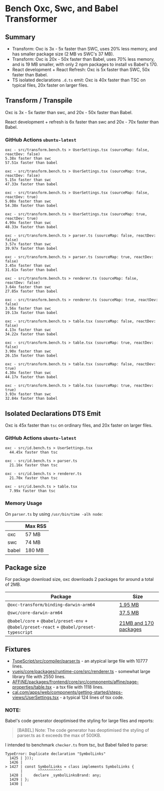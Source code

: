 # Bench Oxc, Swc, and Babel Transformer

## Summary

- Transform: Oxc is 3x - 5x faster than SWC, uses 20% less memory, and has smaller package size (2 MB vs SWC's 37 MB).
- Transform: Oxc is 20x - 50x faster than Babel, uses 70% less memory, and is 19 MB smaller, with only 2 npm packages to install vs Babel's 170.
- React development + React Refresh: Oxc is 5x faster than SWC, 50x faster than Babel.
- TS isolated declarations `.d.ts` emit: Oxc is 40x faster than TSC on typical files, 20x faster on larger files.

## Transform / Transpile

Oxc is 3x - 5x faster than swc, and 20x - 50x faster than Babel.

React development + refresh is 6x faster than swc and 20x - 70x faster than Babel.

### GitHub Actions `ubuntu-latest`

```
oxc - src/transform.bench.ts > UserSettings.tsx (sourceMap: false, reactDev: false)
5.38x faster than swc
57.51x faster than babel

oxc - src/transform.bench.ts > UserSettings.tsx (sourceMap: true, reactDev: false)
5.15x faster than swc
47.33x faster than babel

oxc - src/transform.bench.ts > UserSettings.tsx (sourceMap: false, reactDev: true)
5.08x faster than swc
54.38x faster than babel

oxc - src/transform.bench.ts > UserSettings.tsx (sourceMap: true, reactDev: true)
4.99x faster than swc
48.33x faster than babel

oxc - src/transform.bench.ts > parser.ts (sourceMap: false, reactDev: false)
3.57x faster than swc
39.97x faster than babel

oxc - src/transform.bench.ts > parser.ts (sourceMap: true, reactDev: false)
3.45x faster than swc
31.61x faster than babel

oxc - src/transform.bench.ts > renderer.ts (sourceMap: false, reactDev: false)
3.64x faster than swc
27.85x faster than babel

oxc - src/transform.bench.ts > renderer.ts (sourceMap: true, reactDev: false)
3.56x faster than swc
19.13x faster than babel

oxc - src/transform.bench.ts > table.tsx (sourceMap: false, reactDev: false)
4.13x faster than swc
34.22x faster than babel

oxc - src/transform.bench.ts > table.tsx (sourceMap: true, reactDev: false)
3.90x faster than swc
26.15x faster than babel

oxc - src/transform.bench.ts > table.tsx (sourceMap: false, reactDev: true)
4.30x faster than swc
44.17x faster than babel

oxc - src/transform.bench.ts > table.tsx (sourceMap: true, reactDev: true)
3.93x faster than swc
32.84x faster than babel
```

## Isolated Declarations DTS Emit

Oxc is 45x faster than `tsc` on ordinary files, and 20x faster on larger files.

### GitHub Actions `ubuntu-latest`

```
oxc - src/id.bench.ts > UserSettings.tsx
  44.45x faster than tsc

oxc - src/id.bench.ts > parser.ts
  21.16x faster than tsc

oxc - src/id.bench.ts > renderer.ts
  21.70x faster than tsc

oxc - src/id.bench.ts > table.tsx
  7.99x faster than tsc
```


### Memory Usage

On `parser.ts` by using `/usr/bin/time -alh node`:

|       | Max RSS |
| ---   | ------- |
| oxc   | 57 MB   |
| swc   | 74 MB   |
| babel | 180 MB  |

## Package size

For package download size, oxc downloads 2 packages for around a total of 2MB.

| Package                                                                                  | Size                                                                                       |
| ---------------------------------------------------------------------------------------- | ------------------------------------------------------------------------------------------ |
| `@oxc-transform/binding-darwin-arm64`                                                    | [1.95 MB](https://www.npmjs.com/package/@oxc-transform/binding-darwin-arm64)                |
| `@swc/core-darwin-arm64`                                                                 | [37.5 MB](https://www.npmjs.com/package/@swc/core-darwin-arm64)                             |
| `@babel/core` + `@babel/preset-env` + `@babel/preset-react` + `@babel/preset-typescript` | [21MB and 170 packages](https://www.npmjs.com/package/@oxc-transform/binding-darwin-arm64) |

## Fixtures

* [TypeScript/src/compiler/parser.ts](https://github.com/microsoft/TypeScript/blob/3ad0f752482f5e846dc35a69572ccb43311826c0/src/compiler/parser.ts) - an atypical large file with 10777 lines.
* [vuejs/core/packages/runtime-core/src/renderer.ts](https://github.com/vuejs/core/blob/cb34b28a4a9bf868be4785b001c526163eda342e/packages/runtime-core/src/renderer.ts) - somewhat large library file with 2550 lines.
* [AFFiNE/packages/frontend/core/src/components/affine/page-properties/table.tsx](https://github.com/toeverything/AFFiNE/blob/a9b29d24f1f6e5563e43a11b5cbcfb30c9981d25/packages/frontend/core/src/components/affine/page-properties/table.tsx) - a tsx file with 1118 lines.
* [cal.com/apps/web/components/getting-started/steps-views/UserSettings.tsx](https://github.com/calcom/cal.com/blob/20729b3a4e62c52f49419d2c3b30225f0c7a5936/apps/web/components/getting-started/steps-views/UserSettings.tsx) - a typical 124 lines of tsx code.

### NOTE:

Babel's code generator deoptimised the styling for large files and reports:

> [BABEL] Note: The code generator has deoptimised the styling of parser.ts as it exceeds the max of 500KB.

I intended to benchmark `checker.ts` from tsc, but Babel failed to parse:

```
TypeError: Duplicate declaration "SymbolLinks"
  1425 | }));
  1426 |
> 1427 | const SymbolLinks = class implements SymbolLinks {
       |       ^^^^^^^^^^^
  1428 |     declare _symbolLinksBrand: any;
  1429 | };
  1430 |
```
